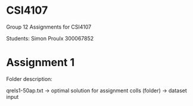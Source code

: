# CSI4107
Group 12 Assignments for CSI4107

Students:
Simon Proulx 300067852


# Assignment 1
Folder description:

qrels1-50ap.txt -> optimal solution for assignment
colls (folder) -> dataset input

